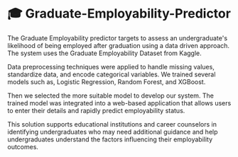 # 🎓 Graduate-Employability-Predictor

The Graduate Employability predictor targets to assess an undergraduate's likelihood of being employed after graduation using a data driven approach. The system uses the Graduate Employability Dataset from Kaggle. 

Data preprocessing techniques were applied to handle missing values, standardize data, and encode categorical variables. We trained several models such as, Logistic Regression, Random Forest, and XGBoost. 

Then we selected the more suitable model to develop our system. The trained model was integrated into a web-based application that allows users to enter their details and rapidly predict employability status. 

This solution supports educational institutions and career counselors in identifying undergraduates who may need additional guidance and help undergraduates understand the factors influencing their employability outcomes.
